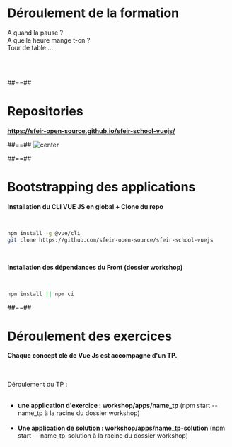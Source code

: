 # Déroulement de la formation

<p class="full-center">
A quand la pause ? <br>
A quelle heure mange t-on ? <br>
Tour de table ...
</p>
<br><br>

##==##

# Repositories

**https://sfeir-open-source.github.io/sfeir-school-vuejs/**

<!-- .element: class="full-center" -->

##==##
![center](assets/images/school/basics/sfeir_people.png)

##==##

<!-- .slide: class="with-code inconsolata" -->

# Bootstrapping des applications

**Installation du CLI VUE JS en global + Clone du repo**

<br>

```sh
npm install -g @vue/cli
git clone https://github.com/sfeir-open-source/sfeir-school-vuejs
```

<!-- .element: class="big-code" -->
<br>

**Installation des dépendances du Front (dossier workshop)**

<br>

```bash
npm install || npm ci
```

<!-- .element: class="big-code" -->


##==##

# Déroulement des exercices

**Chaque concept clé de Vue Js est accompagné d'un TP.**
<br><br><br>

Déroulement du TP : <br><br>

- **une application d'exercice : workshop/apps/name_tp** (npm start -- name_tp à la racine du dossier workshop) <br><br>
- **Une application de solution : workshop/apps/name_tp-solution** (npm start -- name_tp-solution à la racine du dossier workshop)
